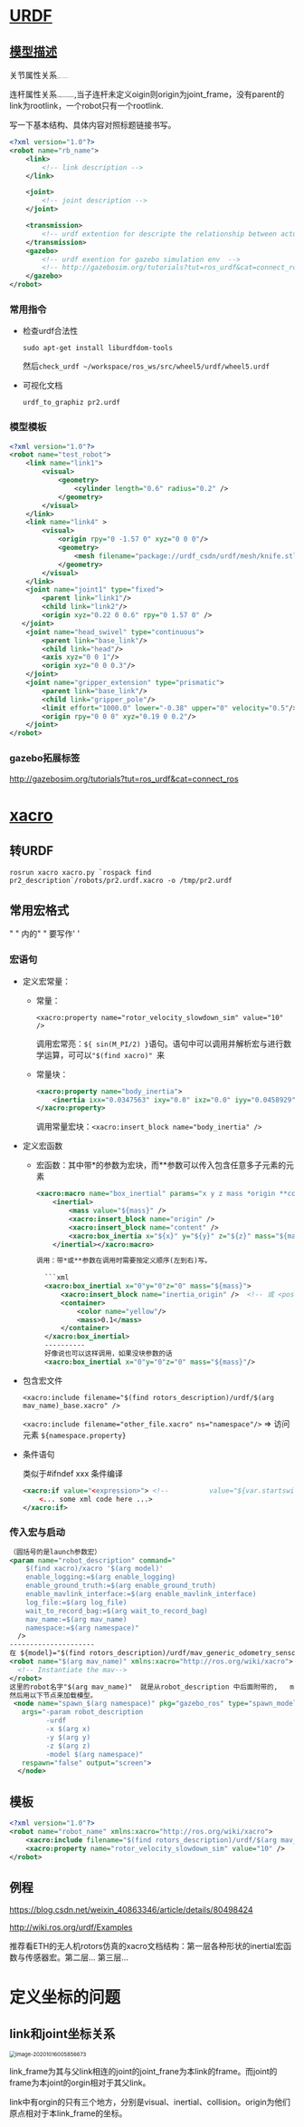 # [URDF](http://wiki.ros.org/urdf/Tutorials)

## [模型描述](http://wiki.ros.org/urdf/XML)

关节属性关系<img src="/home/ou/.config/Typora/typora-user-images/image-20201013234830120.png" alt="image-20201013234830120" style="zoom:10%;" />

连杆属性关系<img src="/home/ou/.config/Typora/typora-user-images/image-20201013234930525.png" alt="image-20201013234930525" style="zoom:15%;" />,当子连杆未定义oigin则origin为joint_frame，没有parent的link为rootlink，一个robot只有一个rootlink.



写一下基本结构、具体内容对照标题链接书写。

```xml
<?xml version="1.0"?>
<robot name="rb_name">
    <link>
        <!-- link description -->
    </link>

    <joint>
        <!-- joint description -->
    </joint>

    <transmission>
        <!-- urdf extention for descripte the relationship between actuator and joint -->
    </transmission>
    <gazebo>
        <!-- urdf exention for gazebo simulation env  -->
        <!-- http://gazebosim.org/tutorials?tut=ros_urdf&cat=connect_ros -->
    </gazebo>
</robot>

```

### 常用指令

* 检查urdf合法性

  `sudo apt-get install liburdfdom-tools`

  然后`check_urdf ~/workspace/ros_ws/src/wheel5/urdf/wheel5.urdf`
  
* 可视化文档

  `urdf_to_graphiz pr2.urdf`

### 模型模板

```xml
<?xml version="1.0"?>
<robot name="test_robot">
    <link name="link1">
        <visual>
            <geometry>
                <cylinder length="0.6" radius="0.2" />
            </geometry>
        </visual>
    </link>
    <link name="link4" >
        <visual>
            <origin rpy="0 -1.57 0" xyz="0 0 0"/>
            <geometry>
                <mesh filename="package://urdf_csdn/urdf/mesh/knife.stl"/>
            </geometry>
        </visual>
    </link>
    <joint name="joint1" type="fixed">
        <parent link="link1"/>
        <child link="link2"/>
        <origin xyz="0.22 0 0.6" rpy="0 1.57 0" />
   </joint>
    <joint name="head_swivel" type="continuous">
        <parent link="base_link"/>
        <child link="head"/>
        <axis xyz="0 0 1"/>
        <origin xyz="0 0 0.3"/>
    </joint>
    <joint name="gripper_extension" type="prismatic">
        <parent link="base_link"/>
        <child link="gripper_pole"/>  
        <limit effort="1000.0" lower="-0.38" upper="0" velocity="0.5"/>
        <origin rpy="0 0 0" xyz="0.19 0 0.2"/>
    </joint>
</robot>
```

### gazebo拓展标签

http://gazebosim.org/tutorials?tut=ros_urdf&cat=connect_ros

# [xacro](http://wiki.ros.org/xacro)

## 转URDF

``rosrun xacro xacro.py `rospack find pr2_description`/robots/pr2.urdf.xacro -o /tmp/pr2.urdf``

## 常用宏格式

" " 内的" " 要写作' '

### 宏语句

* 定义宏常量：

  * 常量：

    `<xacro:property name="rotor_velocity_slowdown_sim" value="10" />`

    调用宏常亮：`${ sin(M_PI/2) }`语句。语句中可以调用并解析宏与进行数学运算，可可以`"$(find xacro)" `来

  * 常量块：

    ```xml
    <xacro:property name="body_inertia">
        <inertia ixx="0.0347563" ixy="0.0" ixz="0.0" iyy="0.0458929" iyz="0.0" izz="0.0977" /> <!-- [kg m^2] [kg m^2] [kg m^2] [kg m^2] [kg m^2] [kg m^2] -->
    </xacro:property>
    ```

    调用常量宏块：`<xacro:insert_block name="body_inertia" />`

* 定义宏函数

  * 宏函数：其中带*的参数为宏块，而**参数可以传入包含任意多子元素的元素

    ```xml
    <xacro:macro name="box_inertial" params="x y z mass *origin **content" >
        <inertial>
            <mass value="${mass}" />
            <xacro:insert_block name="origin" />
            <xacro:insert_block name="content" />
            <xacro:box_inertia x="${x}" y="${y}" z="${z}" mass="${mass}" />
        </inertial></xacro:macro>
    ```
    
    ```xml
    调用：带*或**参数在调用时需要按定义顺序(左到右)写。
      
      ```xml
      <xacro:box_inertial x="0"y="0"z="0" mass="${mass}">
          <xacro:insert_block name="inertia_origin" />  <!-- 或 <pose xyz="0 1 0" rpy="0 0 0" /> -->
          <container>
              <color name="yellow"/>
              <mass>0.1</mass>
          </container> 
      </xacro:box_inertial>
      ----------
      好像说也可以这样调用，如果没块参数的话
      <xacro:box_inertial x="0"y="0"z="0" mass="${mass}"/>
    ```
    
    

* 包含宏文件

  `<xacro:include filename="$(find rotors_description)/urdf/$(arg mav_name)_base.xacro" />`
  
  `<xacro:include filename="other_file.xacro" ns="namespace"/>` => 访问元素  `${namespace.property}`
  
* 条件语句

  类似于#ifndef xxx 条件编译

  ```xml
  <xacro:if value="<expression>"> <!--          value="${var.startswith('use') and var.endswith('it')}"        value="${ var == '123' }"      -->
      <... some xml code here ...>
  </xacro:if>
  ```

  

### 传入宏与启动

```xml
（圆括号的是launch参数宏）
<param name="robot_description" command="
    $(find xacro)/xacro '$(arg model)'
    enable_logging:=$(arg enable_logging)
    enable_ground_truth:=$(arg enable_ground_truth)
    enable_mavlink_interface:=$(arg enable_mavlink_interface)
    log_file:=$(arg log_file)
    wait_to_record_bag:=$(arg wait_to_record_bag)
    mav_name:=$(arg mav_name)
    namespace:=$(arg namespace)"
  />
---------------------
在 ${model}="$(find rotors_description)/urdf/mav_generic_odometry_sensor.gazebo"
<robot name="$(arg mav_name)" xmlns:xacro="http://ros.org/wiki/xacro">
  <!-- Instantiate the mav-->
</robot>
这里的robot名字"$(arg mav_name)"  就是从robot_description 中后面附带的,   mav_name:=$(arg mav_name)(这个是launch宏)。
然后用以下节点来加载模型。
 <node name="spawn_$(arg namespace)" pkg="gazebo_ros" type="spawn_model"
   args="-param robot_description
         -urdf
         -x $(arg x)
         -y $(arg y)
         -z $(arg z)
         -model $(arg namespace)"
   respawn="false" output="screen">
  </node>
```

##  模板

```xml
<?xml version="1.0"?>
<robot name="robot_name" xmlns:xacro="http://ros.org/wiki/xacro">
    <xacro:include filename="$(find rotors_description)/urdf/$(arg mav_name)_base.xacro" /><!-- 包含其他xacro文件 -->
    <xacro:property name="rotor_velocity_slowdown_sim" value="10" />
</robot>
```

## 例程

https://blog.csdn.net/weixin_40863346/article/details/80498424

http://wiki.ros.org/urdf/Examples

推荐看ETH的无人机rotors仿真的xacro文档结构：第一层各种形状的inertial宏函数与传感器宏。第二层... 第三层...

##  



# 定义坐标的问题

## link和joint坐标关系

<img src="/home/ou/.config/Typora/typora-user-images/image-20201016005856673.png" alt="image-20201016005856673" style="zoom:67%;" />

link_frame为其与父link相连的joint的joint_frane为本link的frame。而joint的frame为本joint的orgin相对于其父link。

link中有orgin的只有三个地方，分别是visual、inertial、collision。origin为他们原点相对于本link_frame的坐标。